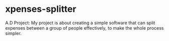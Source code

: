 # xpenses-splitter
A.D Project:
My project is about creating a simple software that can split expenses between a group of people effectively, to make the whole process simpler.
